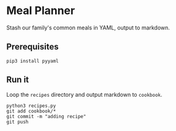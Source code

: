 # Meal Planner

Stash our family's common meals in YAML, output to markdown.

## Prerequisites

`pip3 install pyyaml`

## Run it

Loop the `recipes` directory and output markdown to `cookbook`.
```
python3 recipes.py
git add cookbook/*
git commit -m "adding recipe"
git push
```
